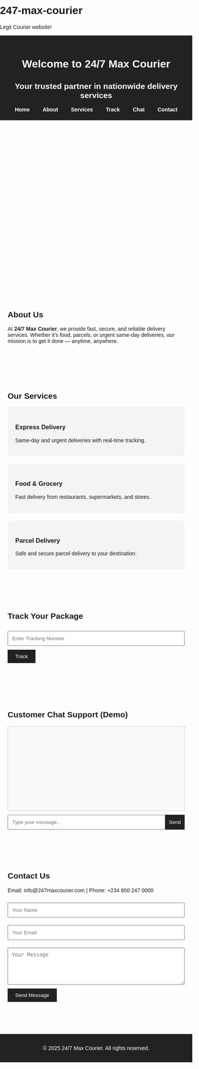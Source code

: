 # 247-max-courier
Legit Courier website!
<!DOCTYPE html>
<html lang="en">
<head>
  <meta charset="UTF-8">
  <meta name="viewport" content="width=device-width, initial-scale=1.0">
  <title>24/7 Max Courier</title>
  <style>
    body { font-family: Arial, sans-serif; margin: 0; padding: 0; }
    header { background: #222; color: #fff; padding: 20px; text-align: center; }
    nav a { color: #fff; margin: 0 15px; text-decoration: none; font-weight: bold; }
    nav a:hover { text-decoration: underline; }
    section { padding: 40px 20px; max-width: 900px; margin: auto; }
    .hero { background: url('https://images.unsplash.com/photo-1600488994928-88f6f8b1d9b6?ixlib=rb-4.0.3&auto=format&fit=crop&w=1350&q=80') center/cover; color: white; padding: 100px 20px; text-align: center; }
    .hero h1 { font-size: 3em; }
    .services { display: flex; gap: 20px; flex-wrap: wrap; }
    .service { flex: 1; background: #f4f4f4; padding: 20px; border-radius: 8px; min-width: 250px; }
    footer { background: #222; color: white; text-align: center; padding: 15px; margin-top: 30px; }
    form input, form textarea { width: 100%; padding: 10px; margin: 10px 0; }
    form button { background: #222; color: white; padding: 10px 20px; border: none; cursor: pointer; }
    form button:hover { background: #444; }
    #chat-box { border: 1px solid #ccc; height: 200px; overflow-y: auto; padding: 10px; background: #fafafa; margin-bottom: 10px; }
    #chat-input { display: flex; }
    #chat-input input { flex: 1; padding: 10px; }
    #chat-input button { padding: 10px; background: #222; color: #fff; border: none; cursor: pointer; }
    #chat-input button:hover { background: #444; }
  </style>
</head>
<body>

  <!-- Header -->
  <header>
    <h1>Welcome to 24/7 Max Courier</h1>
    <h2>Your trusted partner in nationwide delivery services</h2>
    <nav>
      <a href="#home">Home</a>
      <a href="#about">About</a>
      <a href="#services">Services</a>
      <a href="#track">Track</a>
      <a href="#chat">Chat</a>
      <a href="#contact">Contact</a>
    </nav>
  </header>

  <!-- Hero Section -->
  <section class="hero" id="home">
    <h1>Fast. Reliable. 24/7.</h1>
    <p>Courier solutions that keep your business and life moving.</p>
  </section>

  <!-- About Section -->
  <section id="about">
    <h2>About Us</h2>
    <p>
      At <b>24/7 Max Courier</b>, we provide fast, secure, and reliable delivery services.
      Whether it’s food, parcels, or urgent same-day deliveries, our mission is to get it done — anytime, anywhere.
    </p>
  </section>

  <!-- Services Section -->
  <section id="services">
    <h2>Our Services</h2>
    <div class="services">
      <div class="service">
        <h3>Express Delivery</h3>
        <p>Same-day and urgent deliveries with real-time tracking.</p>
      </div>
      <div class="service">
        <h3>Food & Grocery</h3>
        <p>Fast delivery from restaurants, supermarkets, and stores.</p>
      </div>
      <div class="service">
        <h3>Parcel Delivery</h3>
        <p>Safe and secure parcel delivery to your destination.</p>
      </div>
    </div>
  </section>

  <!-- Tracking Section -->
  <section id="track">
    <h2>Track Your Package</h2>
    <form onsubmit="fakeTracking(event)">
      <input type="text" id="trackingNumber" placeholder="Enter Tracking Number" required>
      <button type="submit">Track</button>
    </form>
    <p id="trackingResult"></p>
  </section>

  <!-- Chat Section -->
  <section id="chat">
    <h2>Customer Chat Support (Demo)</h2>
    <div id="chat-box"></div>
    <div id="chat-input">
      <input type="text" id="chatMessage" placeholder="Type your message...">
      <button onclick="sendMessage()">Send</button>
    </div>
  </section>

  <!-- Contact Section -->
  <section id="contact">
    <h2>Contact Us</h2>
    <p>Email: info@247maxcourier.com | Phone: +234 800 247 0000</p>
    <form>
      <input type="text" placeholder="Your Name" required>
      <input type="email" placeholder="Your Email" required>
      <textarea placeholder="Your Message" rows="5"></textarea>
      <button type="submit">Send Message</button>
    </form>
  </section>

  <!-- Footer -->
  <footer>
    <p>© 2025 24/7 Max Courier. All rights reserved.</p>
  </footer>

  <!-- JavaScript for Demo Functions -->
  <script>
    // Fake Tracking
    function fakeTracking(event) {
      event.preventDefault();
      const number = document.getElementById("trackingNumber").value;
      document.getElementById("trackingResult").innerText =
        "Tracking Number " + number + " is currently IN TRANSIT (Demo Only)";
    }

    // Fake Chat
    function sendMessage() {
      const input = document.getElementById("chatMessage");
      const chatBox = document.getElementById("chat-box");
      if (input.value.trim() !== "") {
        const userMessage = document.createElement("p");
        userMessage.textContent = "You: " + input.value;
        chatBox.appendChild(userMessage);

        // Auto fake reply
        const botMessage = document.createElement("p");
        botMessage.textContent = "Agent: Thanks for contacting us! (Demo Only)";
        chatBox.appendChild(botMessage);

        input.value = "";
        chatBox.scrollTop = chatBox.scrollHeight;
      }
    }
  </script>

</body>
</html>
